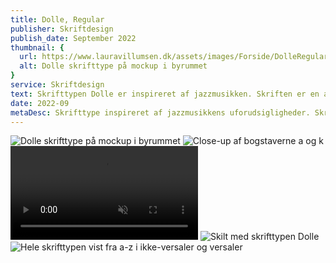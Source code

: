 ```yaml
---
title: Dolle, Regular
publisher: Skriftdesign
publish_date: September 2022
thumbnail: {
  url: https://www.lauravillumsen.dk/assets/images/Forside/DolleRegular_Forside.png,
  alt: Dolle skrifttype på mockup i byrummet
}
service: Skriftdesign
text: Skrifttypen Dolle er inspireret af jazzmusikken. Skriften er en atypisk skrift og inspireret af klassiske groteske skrifttyper med et anderledes og skævt tvist, som er inspireret af jazz-musikkens skæve uforudsigeligeheder. Skriften er en sans serif-skrift, og er perfekt til overskrifter og display brug. Hvis du ønsker at få licens til skriften, så kontakt mig på laura@lauravillumsen.com.
date: 2022-09
metaDesc: Skrifttype inspireret af jazzmusikkens uforudsigligheder. Skriften er atypisk og inspireret af klassiske groteske skrifter.
---
```


<img src="https://www.lauravillumsen.dk/assets/images/DolleRegular_underside/1_DolleRegular_underside.png" alt="Dolle skrifttype på mockup i byrummet">
<img src="https://www.lauravillumsen.dk/assets/images/DolleRegular_underside/2_DolleRegular_underside.png" alt="Close-up af bogstaverne a og k">
<video controls muted autoplay loop>
  <source src="https://www.lauravillumsen.dk/assets/images/DolleRegular_underside/4_DolleRegular_underside_video.mp4" type="video/mp4">
</video>
<img src="https://www.lauravillumsen.dk/assets/images/DolleRegular_underside/4_DolleRegular_underside.png" alt="Skilt med skrifttypen Dolle">
<img src="https://www.lauravillumsen.dk/assets/images/DolleRegular_underside/5_DolleRegular_underside.png" alt="Hele skrifttypen vist fra a-z i ikke-versaler og versaler">
